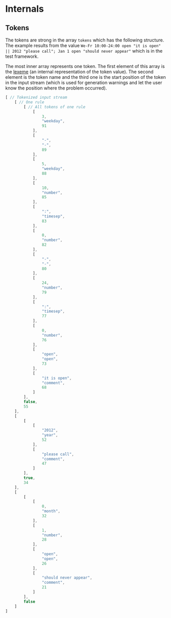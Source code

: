 # Internals

## Tokens

The tokens are strong in the array `tokens` which has the following structure. The example results from the value `We-Fr 10:00-24:00 open "it is open" || 2012 "please call"; Jan 1 open "should never appear"` which is in the test framework.

The most inner array represents one token. The first element of this array is the [lexeme](https://en.wikipedia.org/wiki/Lexeme) (an internal representation of the token value). The second element is the token name and the third one is the start position of the token in the input stream (which is used for generation warnings and let the user know the position where the problem occurred).

```javascript
[ // Tokenized input stream
    [ // One rule
        [ // All tokens of one rule
            [
                3,
                "weekday",
                91
            ],
            [
                "-",
                "-",
                89
            ],
            [
                5,
                "weekday",
                88
            ],
            [
                10,
                "number",
                85
            ],
            [
                ":",
                "timesep",
                83
            ],
            [
                0,
                "number",
                82
            ],
            [
                "-",
                "-",
                80
            ],
            [
                24,
                "number",
                79
            ],
            [
                ":",
                "timesep",
                77
            ],
            [
                0,
                "number",
                76
            ],
            [
                "open",
                "open",
                73
            ],
            [
                "it is open",
                "comment",
                68
            ]
        ],
        false,
        55
    ],
    [
        [
            [
                "2012",
                "year",
                52
            ],
            [
                "please call",
                "comment",
                47
            ]
        ],
        true,
        34
    ],
    [
        [
            [
                0,
                "month",
                32
            ],
            [
                1,
                "number",
                28
            ],
            [
                "open",
                "open",
                26
            ],
            [
                "should never appear",
                "comment",
                21
            ]
        ],
        false
    ]
]
```
